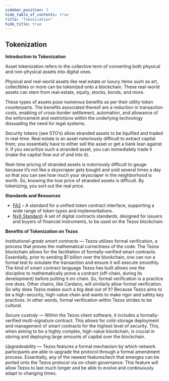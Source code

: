```yaml
---
sidebar_position: 3
hide_table_of_contents: true
title: "Tokenization"
hide_title: true
---
```


## Tokenization

**Introduction to Tokenization**

Asset tokenization refers to the collective term of converting both physical and non-physical assets into digital ones. 

Physical and real-world assets like real estate or luxury items such as art, collectibles or more can be tokenized onto a blockchain. These real-world assets can stem from real-estate, equity, stocks, bonds, and more. 

These types of assets pose numerous benefits as per their utility token counterparts. The benefits associated thereof are a reduction in transaction costs, enabling of cross-border settlement, automation, and allowance of the enforcement and restrictions within the underlying technology dissuading the need for legal systems.

Security tokens \(see STO’s\) allow stranded assets to be liquified and traded in real-time. Real estate is an asset notoriously difficult to extract capital from; you essentially have to either sell the asset or get a bank loan against it. If you securitize such a stranded asset, you can immediately trade it \(make the capital flow out of and into it\).

Real-time pricing of stranded assets is notoriously difficult to gauge because it’s not like a skyscraper gets bought and sold several times a day so that you can see how much your skyscraper in the neighborhood is worth. So, knowing the true price of stranded assets is difficult. By tokenizing, you sort out the real price.

**Standards and Resources**

* [FA2](https://gitlab.com/tzip/tzip/-/blob/master/proposals/tzip-12/tzip-12.md) **-** A standard for a unified token contract interface, supporting a wide range of token types and implementations.
* [NyX Standard](https://gitlab.com/equisafe/nyx)**:** A set of digital contracts standards, designed for issuers and buyers of financial instruments, to be used on the Tezos blockchain.

**Benefits of Tokenization on Tezos**  
  
_Institutional-grade smart contracts_ — Tezos utilizes formal verification, a process that proves the mathematical correctness of the code. The Tezos blockchain allows for the facilitation of formally-verified smart contracts. Essentially, prior to sending $1 billion over the blockchain, one can run a formal test to simulate the transaction and ensure it will execute smoothly. The kind of smart contract language Tezos has built allows one the discipline to mathematically prove a contract \(off-chain, during its development\) before putting it on-chain. So, formal verification is a practice one does. Other chains, like Cardano, will similarly allow formal verification. So why does Tezos makes such a big deal out of it? Because Tezos aims to be a high-security, high-value chain and wants to make rigor and safety key practices. In other words, formal verification within Tezos strides to be cultural.

_Secure custody_ — Within the Tezos client software, it includes a formally-verified multi-signature contract. This allows for cold-storage deployment and management of smart contracts for the highest level of security. This, when aiming to be a highly complex, high-value blockchain, is crucial in storing and deploying large amounts of capital over the blockchain.

_Upgradeability_ — Tezos features a formal mechanism by which network participants are able to upgrade the protocol through a formal amendment process. Essentially, any of the newest features/tech that emerges can be ported onto the Tezos protocol via on-chain governance. This feature will allow Tezos to last much longer and be able to evolve and continuously adapt to changing times.

  
  


